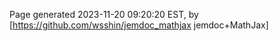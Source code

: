 Page generated 2023-11-20 09:20:20 EST, by [https://github.com/wsshin/jemdoc_mathjax jemdoc+MathJax]